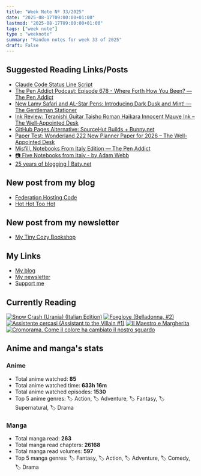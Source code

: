 ```yaml
---
title: "Week Note Nº 33/2025"
date: "2025-08-17T09:00:00+01:00"
lastmod: "2025-08-17T09:00:00+01:00"
tags: ["week note"]
type : "weeknote"
summary: "Random notes for week 33 of 2025"
draft: False
---
```



## Suggested Reading Links/Posts
- [Claude Code Status Line Script](https://www.andreagrandi.it/posts/claude-code-status-line-script/?utm_source=fundor333.com)
- [The Pen Addict Podcast: Episode 678 - Where Forth How You Been? — The Pen Addict](https://www.penaddict.com/blog/2025/8/14/the-pen-addict-podcast-episode-678-where-forth-how-you-been?utm_source=fundor333.com)
- [New Lamy Safari and AL-Star Pens: Introducing Dark Dusk and Mint! — The Gentleman Stationer](https://www.gentlemanstationer.com/blog/2025/8/12/new-lamy-safari-and-al-star-pens-introducing-dark-dusk-and-mint?utm_source=fundor333.com)
- [Ink Review: Teranishi Guitar Taisho Roman Haikara Innocent Mauve Ink – The Well-Appointed Desk](https://www.wellappointeddesk.com/2025/08/ink-review-teranishi-guitar-taisho-roman-haikara-innocent-mauve-ink/?utm_source=fundor333.com)
- [GitHub Pages Alternative: SourceHut Builds + Bunny.net](https://www.burgeonlab.com/blog/migrate-github-pages-to-sourcehut-bunny/?utm_source=fundor333.com)
- [Paper Test: Wonderland 222 New Planner Paper for 2026 – The Well-Appointed Desk](https://www.wellappointeddesk.com/2025/08/paper-test-wonderland-222-new-planner-paper-for-2026/?utm_source=fundor333.com)
- [Misfill, Notebooks From Italy Edition — The Pen Addict](https://www.penaddict.com/blog/2025/8/10/misfill-notebook-from-italy-edition?utm_source=fundor333.com)
- [📷 Five Notebooks from Italy - by Adam Webb](https://takenotepod.substack.com/p/five-notebooks-from-italy?utm_source=fundor333.com)
- [25 years of blogging | Baty.net](https://baty.net/posts/2025/08/25-years-of-blogging/?utm_source=fundor333.com)
## New post from my blog
- [Federation Hosting Code](https://fundor333.com/micro/2025/08/federation-hosting-code/?utm_source=fundor333.com)
- [Hot Hot Too Hot](https://fundor333.com/micro/2025/08/hot-hot-too-hot/?utm_source=fundor333.com)
## New post from my newsletter
- [My Tiny Cozy Bookshop](https://newsletter.digitaltearoom.com/my-tiny-cozy-bookshop/?utm_source=fundor333.com)

## My Links
- [My blog](https://www.fundor333.com)
- [My newsletter](https://newsletter.digitaltearoom.com)
- [Support me](https://ko-fi.com/fundor333)

## Currently Reading
[![Snow Crash (Urania) (Italian Edition)](https://i.gr-assets.com/images/S/compressed.photo.goodreads.com/books/1718899658l/209061970._SX98_.jpg)](https://www.goodreads.com/review/show/7829844133?utm_medium=api&utm_source=rss) [![Foxglove (Belladonna, #2)](https://i.gr-assets.com/images/S/compressed.photo.goodreads.com/books/1677904559l/74891101._SX98_.jpg)](https://www.goodreads.com/review/show/7800324980?utm_medium=api&utm_source=rss) [![Assistente cercasi (Assistant to the Villain #1)](https://i.gr-assets.com/images/S/compressed.photo.goodreads.com/books/1712603576l/211060482._SX98_.jpg)](https://www.goodreads.com/review/show/7698115029?utm_medium=api&utm_source=rss) [![Il Maestro e Margherita](https://i.gr-assets.com/images/S/compressed.photo.goodreads.com/books/1449182290l/28095021._SX98_.jpg)](https://www.goodreads.com/review/show/7613476820?utm_medium=api&utm_source=rss) [![Cromorama. Come il colore ha cambiato il nostro sguardo](https://i.gr-assets.com/images/S/compressed.photo.goodreads.com/books/1505808761l/36266532._SX98_.jpg)](https://www.goodreads.com/review/show/5993206761?utm_medium=api&utm_source=rss) 

## Anime and manga's stats

### **Anime**
- Total anime watched: **85**
- Total anime watched time: **633h 16m**
- Total anime watched episodes: **1530**
- Top 5 anime genres: 🏷️ Action, 🏷️ Adventure, 🏷️ Fantasy, 🏷️ Supernatural, 🏷️ Drama

### **Manga**
- Total manga read: **263**
- Total manga read chapters: **26168**
- Total manga read volumes: **597**
- Top 5 manga genres: 🏷️ Fantasy, 🏷️ Action, 🏷️ Adventure, 🏷️ Comedy, 🏷️ Drama
